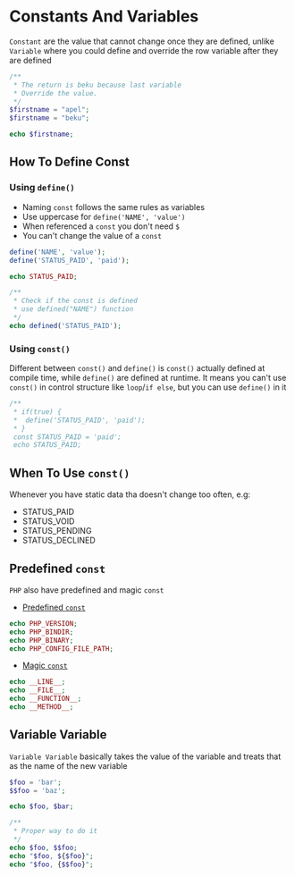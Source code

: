 # Constants And Variables

`Constant` are the value that cannot change once they are defined, unlike `Variable` where you could define and override the row variable after they are defined

```php
/**
 * The return is beku because last variable
 * Override the value.
 */
$firstname = "apel";
$firstname = "beku";

echo $firstname;
```

## How To Define Const

### Using `define()`

- Naming `const` follows the same rules as variables
- Use uppercase for `define('NAME', 'value')`
- When referenced a `const` you don't need `$`
- You can't change the value of a `const`

```php
define('NAME', 'value');
define('STATUS_PAID', 'paid');

echo STATUS_PAID;

/**
 * Check if the const is defined
 * use defined("NAME") function
 */
echo defined('STATUS_PAID');
```

### Using `const()`

Different between `const()` and `define()` is `const()` actually defined at compile time, while `define()` are defined at runtime. It means you can't use `const()` in control structure like `loop`/`if else`, but you can use `define()` in it

```php
/**
 * if(true) {
 *  define('STATUS_PAID', 'paid');
 * }
 const STATUS_PAID = 'paid';
 echo STATUS_PAID;
```

## When To Use `const()`

Whenever you have static data tha doesn't change too often, e.g:

- STATUS_PAID
- STATUS_VOID
- STATUS_PENDING
- STATUS_DECLINED

## Predefined `const`

`PHP` also have predefined and magic `const`

- [Predefined `const`](https://www.youtube.com/redirect?event=video_description&redir_token=QUFFLUhqbTdmVk95aXN4dmctZmJtazFGR0E0TUQyV1lUZ3xBQ3Jtc0treEpuMEZUYVNvSVgtMEFUb19NZDlucXlKS0J4TGhVeDFwa2YzME82OUxNdlBqcWVVRUstcXlCRUZkZkZfd01EY3plWVluMEo3T1R3VV9VLTd4SGFRZWlKX1hOSDQ3VzhBcGczVkRSem5vMS10SC0wSQ&q=https%3A%2F%2Fwww.php.net%2Fmanual%2Fen%2Freserved.constants.php&v=6JtP8xk1U_k)

```php
echo PHP_VERSION;
echo PHP_BINDIR;
echo PHP_BINARY;
echo PHP_CONFIG_FILE_PATH;
```
- [Magic `const`](https://www.youtube.com/redirect?event=video_description&redir_token=QUFFLUhqbVpmd0V1dzhJRkt6cVJHVVpobWwzSVdzRGh3Z3xBQ3Jtc0ttcDdBdHBlYzA5OWthMlZ3MUVfOGFNRVNCdjF6c3k0NzlaV0FYb2xUM2NYV3FpYTk3TGZKN2FoV2FOMUw2YUxNOVRzbG5oTFl0M2pUbEVWVnpTcFhJWXBxVFlyUXFXQVVMSlRRSFA3R05pRnVDWlA0RQ&q=https%3A%2F%2Fwww.php.net%2Fmanual%2Fen%2Flanguage.constants.magic.php&v=6JtP8xk1U_k)

```php
echo __LINE__;
echo __FILE__;
echo __FUNCTION__;
echo __METHOD__;
```

## Variable Variable

`Variable Variable` basically takes the value of the variable and treats that as the name of the new variable

```php
$foo = 'bar';
$$foo = 'baz';

echo $foo, $bar;

/**
 * Proper way to do it
 */
echo $foo, $$foo;
echo "$foo, ${$foo}";
echo "$foo, {$$foo}";
```
